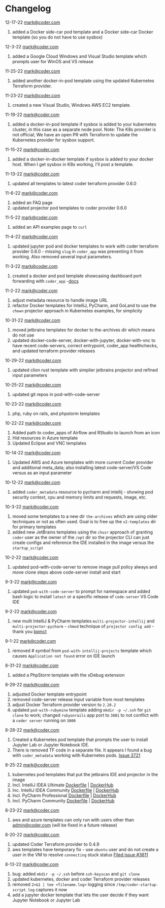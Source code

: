 # Changelog

12-17-22 mark@coder.com
1. added a Docker side-car pod template and a Docker side-car Docker template (so you do not have to use sysbox)

12-3-22 mark@coder.com
1. added a Google Cloud Windows and Visual Studio template which prompts user for WinOS and VS release

11-25-22 mark@coder.com
1. added another docker-in-pod template using the updated Kubernetes Terraform provider.

11-23-22 mark@coder.com
1. created a new Visual Studio, Windows AWS EC2 template.

11-19-22 mark@coder.com
1. added a docker-in-pod template if sysbox is added to your kubernetes cluster, in this case as a separate node pool. Note: The K8s provider is not official; We have an open PR with Terraform to update the Kubernetes provider for sysbox support.

11-15-22 mark@coder.com
1. added a docker-in-docker template if sysbox is added to your docker host. When I get sysbox in K8s working, I'll post a template.

11-13-22 mark@coder.com
1. updated all templates to latest coder terraform provider 0.6.0

11-6-22 mark@coder.com
1. added an FAQ page
2. updated projector pod templates to coder provider 0.6.0

11-5-22 mark@coder.com
1. added an API examples page to `curl`

11-4-22 mark@coder.com
1. updated jupyter pod and docker templates to work with coder terraform provider 0.6.0 - missing `slug` in `coder_app` was preventing it from working. Also removed several input parameters.

11-3-22 mark@coder.com
1. created a docker and pod template showcasing dashboard port forwarding with `coder_app` -[docs](https://github.com/coder/coder/blob/main/docs/networking/port-forwarding.md)

11-2-22 mark@coder.com
1. adjust metadata resource to handle image URL
1. refactor Docker templates for IntelliJ, PyCharm, and GoLand to use the `chown` projector approach in Kubernetes examples, for simplicity

10-31-22 mark@coder.com
1. moved jetbrains templates for docker to the-archives dir which means do not use
1. updated docker-code-server, docker-with-jupyter, docker-with-vnc to have recent code-servers, correct entrypoint, coder_app healthchecks, and updated terraform provider releases

10-29-22 mark@coder.com
1. updated clion rust template with simplier jetbrains projector and refined input parameters

10-25-22 mark@coder.com
1. updated git repos in pod-with-code-server

10-23-22 mark@coder.com
1. php, ruby on rails, and phpstorm templates

10-22-22 mark@coder.com
1. Added path to coder_apps of Airflow and RStudio to launch from an icon
1. Hid resources in Azure template
1. Updated Eclipse and VNC templates
    
10-14-22 mark@coder.com 
1. Updated AWS and Azure templates with more current Coder provider and additional meta_data; also installing latest code-server/VS Code versus as an input parameter

10-12-22 mark@coder.com
1. added `coder_metadata` resource to pycharm and intellij - showing pod security context, cpu and memory limits and requests, image, etc.

10-3-22 mark@coder.com
1. moved some templates to a new dir `the-archives` which are using older techniques or not as often used. Goal is to free up the `v2-templates` dir for primary templates
2. added new JetBrains templates using the `chusr` approach of granting `coder` user as the owner of the `/opt` dir so the projector CLI can just create configs and reference the IDE installed in the image versus the `startup_script`


10-2-22 mark@coder.com
1. updated pod-with-code-server to remove image pull policy always and move clone steps above code-server install and start

9-3-22 mark@coder.com
1. updated `pod-with-code-server` to prompt for namespace and added bash logic to install `latest` or a specific release of `code-server` VS Code IDE


9-2-22 mark@coder.com
1. new multi IntelliJ & PyCharm templates `multi-projector-intellij` and `multi-projector-pycharm` - `chmod` technique of `projector config add` - thank you [bpmct](https://github.com/bpmct)

9-1-22 mark@coder.com
1. removed # symbol from `pod-with-intellij-projects` template which causes `Application not found` error on IDE launch

8-31-22 mark@coder.com
1. added a PhpStorm template with the xDebug extension

8-29-22 mark@coder.com
1. adjusted Docker template entrypoint 
1. removed code-server release input variable from most templates
1. adjust Docker Terraform provider version to `2.20.2`
1. updated `pod-with-rubymine` template adding `mkdir -p ~/.ssh` for `git clone` to work; changed `rubyonrails` app port to `3001` to not conflict with a `coder server` running on `3000`

8-28-22 mark@coder.com
1. Created a Kubernetes pod template that prompts the user to install Jupyter Lab or Jupyter Notebook IDE.
1. There is removed TF code in a separate file. It appears I found a bug with `coder_metadata` working with Kubernetes pods. [Issue 3721](https://github.com/coder/coder/issues/3721)

8-25-22 mark@coder.com
1. kubernetes pod templates that put the jetbrains IDE and projector in the image
1. Incl. IntelliJ IDEA Ultimate [Dockerfile](https://github.com/sharkymark/dockerfiles/tree/main/idea-ult-vscode) | [DockerHub](https://hub.docker.com/repository/docker/marktmilligan/idea-vscode)
1. Inc. IntelliJ IDEA Community [Dockerfile](https://github.com/sharkymark/dockerfiles/tree/main/idea-ult-comm-vscode) | [DockerHub](https://hub.docker.com/repository/docker/marktmilligan/idea-comm-vscode)
1. Incl. PyCharm Professional [Dockerfile](https://github.com/sharkymark/dockerfiles/tree/main/pycharm-pro-vscode) | [DockerHub](https://hub.docker.com/repository/docker/marktmilligan/pycharm-pro-vscode)
1. Incl. PyCharm Community [Dockerfile](https://github.com/sharkymark/dockerfiles/tree/main/pycharm-comm-vscode) | [DockerHub](https://hub.docker.com/repository/docker/marktmilligan/pycharm-comm-vscode)

8-23-22 mark@coder.com
1. aws and azure templates can only run with users other than admin@coder.com (will be fixed in a future release)

8-20-22 mark@coder.com
1. updated Coder Terraform provider to 0.4.9
1. aws templates have temporary fix - use `ubuntu` user and do not create a user in the VM to resolve `connecting` stuck status [Filed issue #3611](https://github.com/coder/coder/issues/3611)

8-13-22 mark@coder.com 
1. bug: added `mkdir -p ~/.ssh` before `ssh-keyscan` and `git clone`
1. updated kubernetes, docker and coder Terraform provider releases
1. removed `2>&1 | tee <filename.log>` logging since `/tmp/coder-startup-script.log` captures it now
1. add a jupyter docker template that lets the user decide if they want Jupyter Notebook or Jupyter Lab